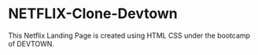 # NETFLIX-Clone-Devtown
This Netflix Landing Page is created using HTML CSS under the bootcamp of DEVTOWN.
